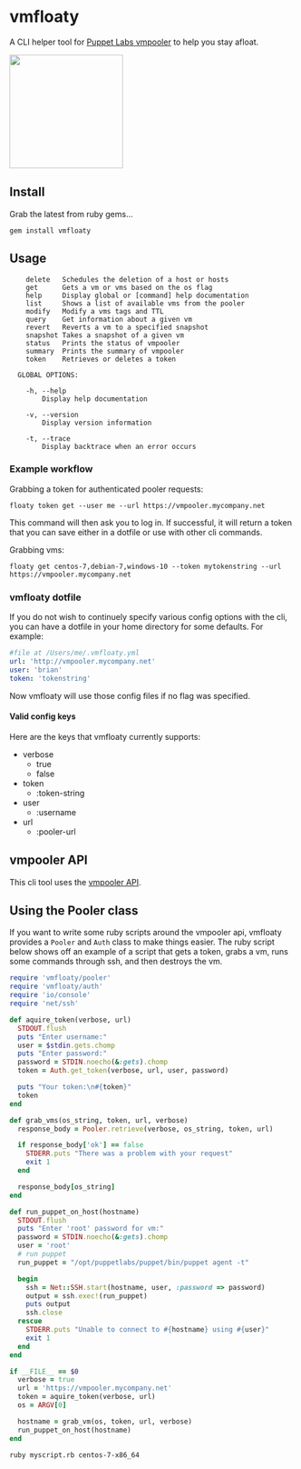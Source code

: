 vmfloaty
========

A CLI helper tool for [Puppet Labs vmpooler](https://github.com/puppetlabs/vmpooler) to help you stay afloat.

<img src="http://i.imgur.com/xGcGwuH.jpg" width=200 height=200>

## Install

Grab the latest from ruby gems...

```
gem install vmfloaty
```

## Usage

```
    delete   Schedules the deletion of a host or hosts
    get      Gets a vm or vms based on the os flag
    help     Display global or [command] help documentation
    list     Shows a list of available vms from the pooler
    modify   Modify a vms tags and TTL
    query    Get information about a given vm
    revert   Reverts a vm to a specified snapshot
    snapshot Takes a snapshot of a given vm
    status   Prints the status of vmpooler
    summary  Prints the summary of vmpooler
    token    Retrieves or deletes a token

  GLOBAL OPTIONS:

    -h, --help
        Display help documentation

    -v, --version
        Display version information

    -t, --trace
        Display backtrace when an error occurs
```

### Example workflow

Grabbing a token for authenticated pooler requests:

```
floaty token get --user me --url https://vmpooler.mycompany.net
```

This command will then ask you to log in. If successful, it will return a token that you can save either in a dotfile or use with other cli commands.

Grabbing vms:

```
floaty get centos-7,debian-7,windows-10 --token mytokenstring --url https://vmpooler.mycompany.net
```

### vmfloaty dotfile

If you do not wish to continuely specify various config options with the cli, you can have a dotfile in your home directory for some defaults. For example:

```yaml
#file at /Users/me/.vmfloaty.yml
url: 'http://vmpooler.mycompany.net'
user: 'brian'
token: 'tokenstring'
```

Now vmfloaty will use those config files if no flag was specified.

#### Valid config keys

Here are the keys that vmfloaty currently supports:

- verbose
  + true
  + false
- token
  + :token-string
- user
  + :username
- url
  + :pooler-url

## vmpooler API

This cli tool uses the [vmpooler API](https://github.com/puppetlabs/vmpooler/blob/master/API.md).

## Using the Pooler class

If you want to write some ruby scripts around the vmpooler api, vmfloaty provides a `Pooler` and `Auth` class to make things easier. The ruby script below shows off an example of a script that gets a token, grabs a vm, runs some commands through ssh, and then destroys the vm.

```ruby
require 'vmfloaty/pooler'
require 'vmfloaty/auth'
require 'io/console'
require 'net/ssh'

def aquire_token(verbose, url)
  STDOUT.flush
  puts "Enter username:"
  user = $stdin.gets.chomp
  puts "Enter password:"
  password = STDIN.noecho(&:gets).chomp
  token = Auth.get_token(verbose, url, user, password)

  puts "Your token:\n#{token}"
  token
end

def grab_vms(os_string, token, url, verbose)
  response_body = Pooler.retrieve(verbose, os_string, token, url)

  if response_body['ok'] == false
    STDERR.puts "There was a problem with your request"
    exit 1
  end

  response_body[os_string]
end

def run_puppet_on_host(hostname)
  STDOUT.flush
  puts "Enter 'root' password for vm:"
  password = STDIN.noecho(&:gets).chomp
  user = 'root'
  # run puppet
  run_puppet = "/opt/puppetlabs/puppet/bin/puppet agent -t"

  begin
    ssh = Net::SSH.start(hostname, user, :password => password)
    output = ssh.exec!(run_puppet)
    puts output
    ssh.close
  rescue
    STDERR.puts "Unable to connect to #{hostname} using #{user}"
    exit 1
  end
end

if __FILE__ == $0
  verbose = true
  url = 'https://vmpooler.mycompany.net'
  token = aquire_token(verbose, url)
  os = ARGV[0]

  hostname = grab_vm(os, token, url, verbose)
  run_puppet_on_host(hostname)
end
```

```
ruby myscript.rb centos-7-x86_64
```
